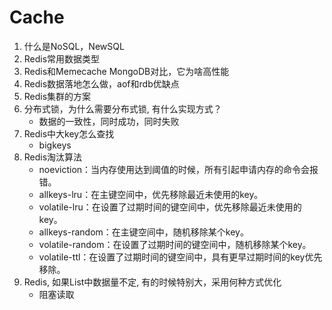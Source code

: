#  Cache

1. 什么是NoSQL，NewSQL
2. Redis常用数据类型
3. Redis和Memecache MongoDB对比，它为啥高性能 
4. Redis数据落地怎么做，aof和rdb优缺点
5. Redis集群的方案 
6. 分布式锁，为什么需要分布式锁, 有什么实现方式？
    - 数据的一致性，同时成功，同时失败
7. Redis中大key怎么查找
    - bigkeys
8. Redis淘汰算法
    - noeviction：当内存使用达到阈值的时候，所有引起申请内存的命令会报错。
    - allkeys-lru：在主键空间中，优先移除最近未使用的key。
    - volatile-lru：在设置了过期时间的键空间中，优先移除最近未使用的key。
    - allkeys-random：在主键空间中，随机移除某个key。
    - volatile-random：在设置了过期时间的键空间中，随机移除某个key。
    - volatile-ttl：在设置了过期时间的键空间中，具有更早过期时间的key优先移除。
9. Redis, 如果List中数据量不定, 有的时候特别大，采用何种方式优化
    - 阻塞读取